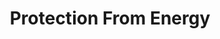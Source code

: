 ---
title: "Protection From Energy"
permalink: /spells/protection-from-energy/
tags:
  - Spell
available_for:
  - Cleric
  - Druid
  - Ranger
  - Sorcerer
  - Wizard
level: "3rd Level"
school: "Abjuration"
range: "Touch"
comp:
  - V
  - S
duration: "Up to 1 hour"
concentration: true
description: |
  For the duration, the willing creature you touch has resistance to one damage type of your choice: acid, cold, fire, lightning, or thunder.
excerpt: "For the duration, the willing creature you touch has resistance to one damage type of your choice: acid, cold, fire, lightning, or thunder."
source: "Basic Rules"
---